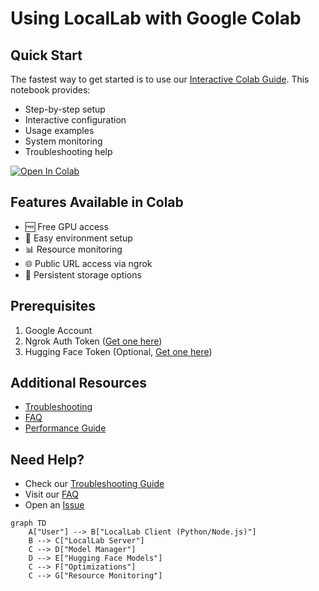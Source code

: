 # Using LocalLab with Google Colab

## Quick Start

The fastest way to get started is to use our [Interactive Colab Guide](./locallab_colab_guide.ipynb). This notebook provides:

- Step-by-step setup
- Interactive configuration
- Usage examples
- System monitoring
- Troubleshooting help

[![Open In Colab](https://colab.research.google.com/assets/colab-badge.svg)](https://colab.research.google.com/github/UtkarshTheDev/LocalLab/blob/main/docs/colab/locallab_colab_guide.ipynb)

## Features Available in Colab

- 🆓 Free GPU access
- 🔄 Easy environment setup
- 📊 Resource monitoring
- 🌐 Public URL access via ngrok
- 💾 Persistent storage options

## Prerequisites

1. Google Account
2. Ngrok Auth Token ([Get one here](https://dashboard.ngrok.com/signup))
3. Hugging Face Token (Optional, [Get one here](https://huggingface.co/settings/tokens))

## Additional Resources

- [Troubleshooting](./troubleshooting.md)
- [FAQ](./faq.md)
- [Performance Guide](../features/performance.md)

## Need Help?

- Check our [Troubleshooting Guide](./troubleshooting.md)
- Visit our [FAQ](./faq.md)
- Open an [Issue](https://github.com/UtkarshTheDev/LocalLab/issues)

```mermaid
graph TD
    A["User"] --> B["LocalLab Client (Python/Node.js)"]
    B --> C["LocalLab Server"]
    C --> D["Model Manager"]
    D --> E["Hugging Face Models"]
    C --> F["Optimizations"]
    C --> G["Resource Monitoring"]
```
